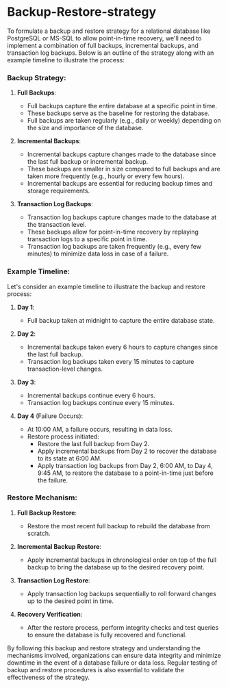 # Backup-Restore-strategy

To formulate a backup and restore strategy for a relational database like PostgreSQL or MS-SQL to allow point-in-time recovery, we'll need to implement a combination of full backups, incremental backups, and transaction log backups. Below is an outline of the strategy along with an example timeline to illustrate the process:

### Backup Strategy:

1. **Full Backups**:
   - Full backups capture the entire database at a specific point in time.
   - These backups serve as the baseline for restoring the database.
   - Full backups are taken regularly (e.g., daily or weekly) depending on the size and importance of the database.

2. **Incremental Backups**:
   - Incremental backups capture changes made to the database since the last full backup or incremental backup.
   - These backups are smaller in size compared to full backups and are taken more frequently (e.g., hourly or every few hours).
   - Incremental backups are essential for reducing backup times and storage requirements.

3. **Transaction Log Backups**:
   - Transaction log backups capture changes made to the database at the transaction level.
   - These backups allow for point-in-time recovery by replaying transaction logs to a specific point in time.
   - Transaction log backups are taken frequently (e.g., every few minutes) to minimize data loss in case of a failure.

### Example Timeline:

Let's consider an example timeline to illustrate the backup and restore process:

1. **Day 1**:
   - Full backup taken at midnight to capture the entire database state.

2. **Day 2**:
   - Incremental backups taken every 6 hours to capture changes since the last full backup.
   - Transaction log backups taken every 15 minutes to capture transaction-level changes.

3. **Day 3**:
   - Incremental backups continue every 6 hours.
   - Transaction log backups continue every 15 minutes.

4. **Day 4** (Failure Occurs):
   - At 10:00 AM, a failure occurs, resulting in data loss.
   - Restore process initiated:
     - Restore the last full backup from Day 2.
     - Apply incremental backups from Day 2 to recover the database to its state at 6:00 AM.
     - Apply transaction log backups from Day 2, 6:00 AM, to Day 4, 9:45 AM, to restore the database to a point-in-time just before the failure.

### Restore Mechanism:

1. **Full Backup Restore**:
   - Restore the most recent full backup to rebuild the database from scratch.

2. **Incremental Backup Restore**:
   - Apply incremental backups in chronological order on top of the full backup to bring the database up to the desired recovery point.

3. **Transaction Log Restore**:
   - Apply transaction log backups sequentially to roll forward changes up to the desired point in time.

4. **Recovery Verification**:
   - After the restore process, perform integrity checks and test queries to ensure the database is fully recovered and functional.

By following this backup and restore strategy and understanding the mechanisms involved, organizations can ensure data integrity and minimize downtime in the event of a database failure or data loss. Regular testing of backup and restore procedures is also essential to validate the effectiveness of the strategy.
